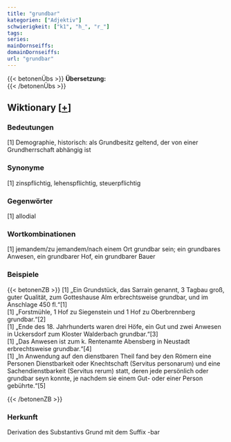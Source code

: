 ```yaml
---
title: "grundbar"
kategorien: ["Adjektiv"]
schwierigkeit: ["k1", "h_", "r_"]
tags:
series:
mainDornseiffs:
domainDornseiffs:
url: "grundbar"
---
```


{{< betonenÜbs >}}
**Übersetzung:**  
{{< /betonenÜbs >}}

## Wiktionary [[+](https://de.wiktionary.org/wiki/grundbar)]

### Bedeutungen
[1] Demographie, historisch: als Grundbesitz geltend, der von einer Grundherrschaft abhängig ist  

### Synonyme
[1] zinspflichtig, lehenspflichtig, steuerpflichtig  

### Gegenwörter
[1] allodial  

### Wortkombinationen
[1] jemandem/zu jemandem/nach einem Ort grundbar sein; ein grundbares Anwesen, ein grundbarer Hof, ein grundbarer Bauer  

### Beispiele
{{< betonenZB >}}
[1] „Ein Grundstück, das Sarrain genannt, 3 Tagbau groß, guter Qualität, zum Gotteshause Alm erbrechtsweise grundbar, und im Anschlage 450 fl.“[1]  
[1] „Forstmühle, 1 Hof zu Siegenstein und 1 Hof zu Oberbrennberg grundbar.“[2]  
[1] „Ende des 18. Jahrhunderts waren drei Höfe, ein Gut und zwei Anwesen in Uckersdorf zum Kloster Walderbach grundbar.“[3]  
[1] „Das Anwesen ist zum k. Rentenamte Abensberg in Neustadt erbrechtsweise grundbar.“[4]  
[1] „In Anwendung auf den dienstbaren Theil fand bey den Römern eine Personen Dienstbarkeit oder Knechtschaft (Servitus personarum) und eine Sachendienstbarkeit (Servitus rerum) statt, deren jede persönlich oder grundbar seyn konnte, je nachdem sie einem Gut- oder einer Person gebührte.“[5]  

{{< /betonenZB >}}
### Herkunft
Derivation des Substantivs Grund mit dem Suffix -bar  


